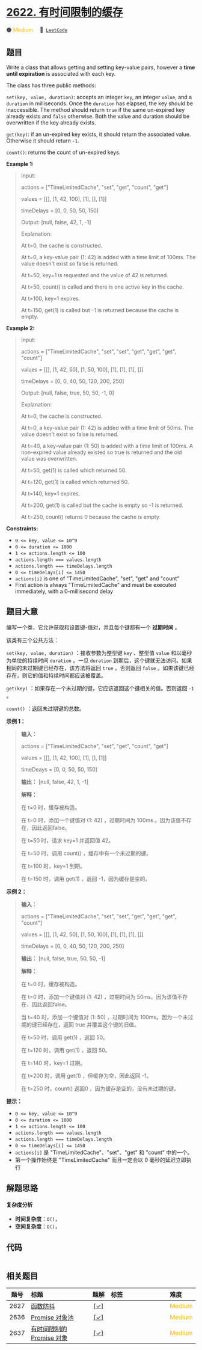 # [2622. 有时间限制的缓存](https://leetcode.com/problems/cache-with-time-limit)

🟠 <font color=#ffb800>Medium</font>&emsp; 🔗&ensp;[`LeetCode`](https://leetcode.com/problems/cache-with-time-limit)

## 题目

Write a class that allows getting and setting key-value pairs, however a
**time until expiration**  is associated with each key.

The class has three public methods:

`set(key, value, duration)`: accepts an integer `key`, an integer `value`, and
a `duration` in milliseconds. Once the `duration` has elapsed, the key should
be inaccessible. The method should return `true` if the same un-expired key
already exists and `false` otherwise. Both the value and duration should be
overwritten if the key already exists.

`get(key)`: if an un-expired key exists, it should return the associated
value. Otherwise it should return `-1`.

`count()`: returns the count of un-expired keys.



**Example 1:**

> Input: 
> 
> actions = ["TimeLimitedCache", "set", "get", "count", "get"]
> 
> values = [[], [1, 42, 100], [1], [], [1]]
> 
> timeDelays = [0, 0, 50, 50, 150]
> 
> Output: [null, false, 42, 1, -1]
> 
> Explanation:
> 
> At t=0, the cache is constructed.
> 
> At t=0, a key-value pair (1: 42) is added with a time limit of 100ms. The value doesn't exist so false is returned.
> 
> At t=50, key=1 is requested and the value of 42 is returned.
> 
> At t=50, count() is called and there is one active key in the cache.
> 
> At t=100, key=1 expires.
> 
> At t=150, get(1) is called but -1 is returned because the cache is empty.

**Example 2:**

> Input: 
> 
> actions = ["TimeLimitedCache", "set", "set", "get", "get", "get", "count"]
> 
> values = [[], [1, 42, 50], [1, 50, 100], [1], [1], [1], []]
> 
> timeDelays = [0, 0, 40, 50, 120, 200, 250]
> 
> Output: [null, false, true, 50, 50, -1, 0]
> 
> Explanation:
> 
> At t=0, the cache is constructed.
> 
> At t=0, a key-value pair (1: 42) is added with a time limit of 50ms. The value doesn't exist so false is returned.
> 
> At t=40, a key-value pair (1: 50) is added with a time limit of 100ms. A non-expired value already existed so true is returned and the old value was overwritten.
> 
> At t=50, get(1) is called which returned 50.
> 
> At t=120, get(1) is called which returned 50.
> 
> At t=140, key=1 expires.
> 
> At t=200, get(1) is called but the cache is empty so -1 is returned.
> 
> At t=250, count() returns 0 because the cache is empty.

**Constraints:**

  * `0 <= key, value <= 10^9`
  * `0 <= duration <= 1000`
  * `1 <= actions.length <= 100`
  * `actions.length === values.length`
  * `actions.length === timeDelays.length`
  * `0 <= timeDelays[i] <= 1450`
  * `actions[i]` is one of "TimeLimitedCache", "set", "get" and "count"
  * First action is always "TimeLimitedCache" and must be executed immediately, with a 0-millisecond delay


## 题目大意

编写一个类，它允许获取和设置键-值对，并且每个键都有一个 **过期时间**  。

该类有三个公共方法：

`set(key, value, duration)` ：接收参数为整型键 `key` 、整型值 `value` 和以毫秒为单位的持续时间
`duration` 。一旦 `duration` 到期后，这个键就无法访问。如果相同的未过期键已经存在，该方法将返回 `true` ，否则返回
`false` 。如果该键已经存在，则它的值和持续时间都应该被覆盖。

`get(key)` ：如果存在一个未过期的键，它应该返回这个键相关的值。否则返回 `-1` 。

`count()` ：返回未过期键的总数。



**示例 1：**

> 
> 
> 
> 
> 
> **输入：** 
> 
> actions = ["TimeLimitedCache", "set", "get", "count", "get"]
> 
> values = [[], [1, 42, 100], [1], [], [1]]
> 
> timeDeays = [0, 0, 50, 50, 150]
> 
> **输出：** [null, false, 42, 1, -1]
> 
> **解释：**
> 
> 在 t=0 时，缓存被构造。
> 
> 在 t=0 时，添加一个键值对 (1: 42) ，过期时间为 100ms 。因为该值不存在，因此返回false。
> 
> 在 t=50 时，请求 key=1 并返回值 42。
> 
> 在 t=50 时，调用 count() ，缓存中有一个未过期的键。
> 
> 在 t=100 时，key=1 到期。
> 
> 在 t=150 时，调用 get(1) ，返回 -1，因为缓存是空的。
> 
> 

**示例 2：**

> 
> 
> 
> 
> 
> **输入：**
> 
> actions = ["TimeLimitedCache", "set", "set", "get", "get", "get", "count"]
> 
> values = [[], [1, 42, 50], [1, 50, 100], [1], [1], [1], []]
> 
> timeDelays = [0, 0, 40, 50, 120, 200, 250]
> 
> **输出：** [null, false, true, 50, 50, -1]
> 
> **解释：**
> 
> 在 t=0 时，缓存被构造。
> 
> 在 t=0 时，添加一个键值对 (1: 42) ，过期时间为 50ms。因为该值不存在，因此返回false。
> 
> 当 t=40 时，添加一个键值对 (1: 50) ，过期时间为 100ms。因为一个未过期的键已经存在，返回 true 并覆盖这个键的旧值。
> 
> 在 t=50 时，调用 get(1) ，返回 50。
> 
> 在 t=120 时，调用 get(1) ，返回 50。
> 
> 在 t=140 时，key=1 过期。
> 
> 在 t=200 时，调用 get(1) ，但缓存为空，因此返回 -1。
> 
> 在 t=250 时，count() 返回0 ，因为缓存是空的，没有未过期的键。
> 
> 



**提示：**

  * `0 <= key, value <= 10^9`
  * `0 <= duration <= 1000`
  * `1 <= actions.length <= 100`
  * `actions.length === values.length`
  * `actions.length === timeDelays.length`
  * `0 <= timeDelays[i] <= 1450`
  * `actions[i]` 是 "TimeLimitedCache"、"set"、"get" 和 "count" 中的一个。
  * 第一个操作始终是 "TimeLimitedCache" 而且一定会以 0 毫秒的延迟立即执行


## 解题思路

#### 复杂度分析

- **时间复杂度**：`O()`，
- **空间复杂度**：`O()`，

## 代码

```javascript

```

## 相关题目

<!-- prettier-ignore -->
| 题号 | 标题 | 题解 | 标签 | 难度 |
| :------: | :------ | :------: | :------ | :------ |
| 2627 | [函数防抖](https://leetcode.com/problems/debounce) | [[✓]](/leetcode/problem/2627.md) |  | <font color=#ffb800>Medium</font> |
| 2636 | [Promise 对象池](https://leetcode.com/problems/promise-pool) | [[✓]](/leetcode/problem/2636.md) |  | <font color=#ffb800>Medium</font> |
| 2637 | [有时间限制的 Promise 对象](https://leetcode.com/problems/promise-time-limit) | [[✓]](/leetcode/problem/2637.md) |  | <font color=#ffb800>Medium</font> |

<style>
.blue {
    background-color: #096dd9;
    padding: 0.25rem 0.5rem;
    margin: 0;
    font-size: 0.85em;
    border-radius: 3px;
    color: white;
    font-weight: 500;
}
table th:first-of-type { width: 10%; }
table th:nth-of-type(2) { width: 35%; }
table th:nth-of-type(3) { width: 10%; }
table th:nth-of-type(4) { width: 35%; }
table th:nth-of-type(5) { width: 10%; }
</style>
